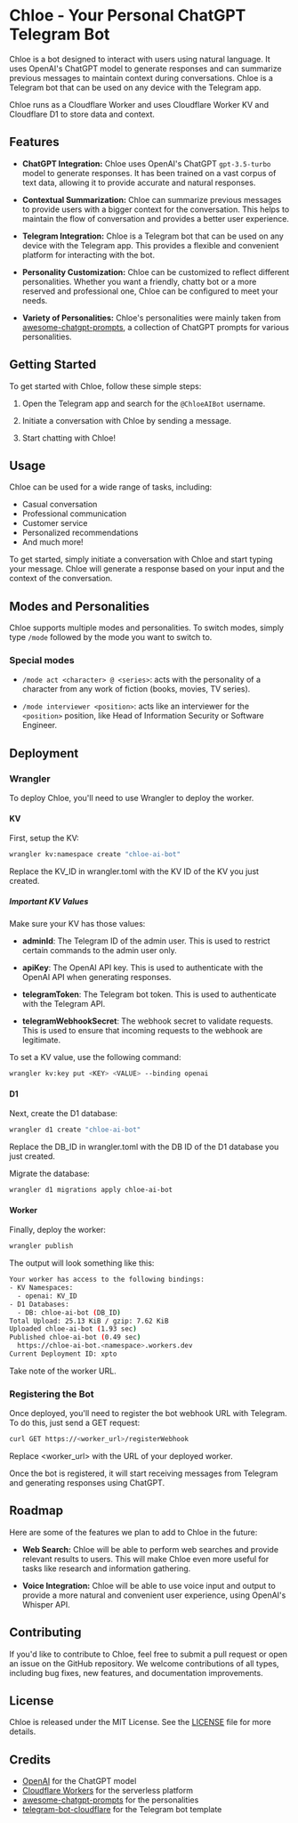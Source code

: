 # Chloe - Your Personal ChatGPT Telegram Bot

Chloe is a bot designed to interact with users using natural language. It uses OpenAI's ChatGPT model to generate
responses and can summarize previous messages to maintain context during conversations. Chloe is a Telegram bot that can
be used on any device with the Telegram app.

Chloe runs as a Cloudflare Worker and uses Cloudflare Worker KV and Cloudflare D1 to store data and context.

## Features

- **ChatGPT Integration:** Chloe uses OpenAI's ChatGPT `gpt-3.5-turbo` model to generate responses. It has been trained
  on a vast corpus of text data, allowing it to provide accurate and natural responses.

- **Contextual Summarization:** Chloe can summarize previous messages to provide users with a bigger context for the
  conversation. This helps to maintain the flow of conversation and provides a better user experience.

- **Telegram Integration:** Chloe is a Telegram bot that can be used on any device with the Telegram app. This provides
  a flexible and convenient platform for interacting with the bot.

- **Personality Customization:** Chloe can be customized to reflect different personalities. Whether you want a
  friendly, chatty bot or a more reserved and professional one, Chloe can be configured to meet your needs.

- **Variety of Personalities:** Chloe's personalities were mainly taken
  from [awesome-chatgpt-prompts](https://github.com/f/awesome-chatgpt-prompts), a collection of ChatGPT prompts for
  various personalities.

## Getting Started

To get started with Chloe, follow these simple steps:

1. Open the Telegram app and search for the `@ChloeAIBot` username.

2. Initiate a conversation with Chloe by sending a message.

3. Start chatting with Chloe!

## Usage

Chloe can be used for a wide range of tasks, including:

- Casual conversation
- Professional communication
- Customer service
- Personalized recommendations
- And much more!

To get started, simply initiate a conversation with Chloe and start typing your message. Chloe will generate a response
based on your input and the context of the conversation.

## Modes and Personalities

Chloe supports multiple modes and personalities. To switch modes, simply type `/mode` followed by the mode you want to
switch to.

### Special modes

- `/mode act <character> @ <series>`: acts with the personality of a character from any work of fiction (books, movies,
  TV series).

- `/mode interviewer <position>`: acts like an interviewer for the `<position>` position, like Head of Information
  Security or Software Engineer.

## Deployment

### Wrangler

To deploy Chloe, you'll need to use Wrangler to deploy the worker.

#### KV

First, setup the KV:

```bash
wrangler kv:namespace create "chloe-ai-bot"
```

Replace the KV_ID in wrangler.toml with the KV ID of the KV you just created.

##### Important KV Values

Make sure your KV has those values:

- **adminId**: The Telegram ID of the admin user. This is used to restrict certain commands to the admin user only.

- **apiKey**: The OpenAI API key. This is used to authenticate with the OpenAI API when generating responses.

- **telegramToken**: The Telegram bot token. This is used to authenticate with the Telegram API.

- **telegramWebhookSecret**: The webhook secret to validate requests. This is used to ensure that incoming requests to
  the webhook are legitimate.

To set a KV value, use the following command:

```bash
wrangler kv:key put <KEY> <VALUE> --binding openai
```

#### D1

Next, create the D1 database:

```bash
wrangler d1 create "chloe-ai-bot"
```

Replace the DB_ID in wrangler.toml with the DB ID of the D1 database you just created.

Migrate the database:

```bash
wrangler d1 migrations apply chloe-ai-bot
```

#### Worker

Finally, deploy the worker:

```bash
wrangler publish
```

The output will look something like this:

```bash
Your worker has access to the following bindings:
- KV Namespaces:
  - openai: KV_ID
- D1 Databases:
  - DB: chloe-ai-bot (DB_ID)
Total Upload: 25.13 KiB / gzip: 7.62 KiB
Uploaded chloe-ai-bot (1.93 sec)
Published chloe-ai-bot (0.49 sec)
  https://chloe-ai-bot.<namespace>.workers.dev
Current Deployment ID: xpto
```

Take note of the worker URL.

### Registering the Bot

Once deployed, you'll need to register the bot webhook URL with Telegram. To do this, just send a GET request:

```bash
curl GET https://<worker_url>/registerWebhook
```

Replace <worker_url> with the URL of your deployed worker.

Once the bot is registered, it will start receiving messages from Telegram and generating responses using ChatGPT.

## Roadmap

Here are some of the features we plan to add to Chloe in the future:

- **Web Search:** Chloe will be able to perform web searches and provide relevant results to users. This will make Chloe
  even more useful for tasks like research and information gathering.

- **Voice Integration:** Chloe will be able to use voice input and output to provide a more natural and convenient user
  experience, using OpenAI's Whisper API.

## Contributing

If you'd like to contribute to Chloe, feel free to submit a pull request or open an issue on the GitHub repository. We
welcome contributions of all types, including bug fixes, new features, and documentation improvements.

## License

Chloe is released under the MIT License. See the [LICENSE](LICENSE) file for more details.

## Credits

- [OpenAI](https://openai.com/) for the ChatGPT model
- [Cloudflare Workers](https://workers.cloudflare.com/) for the serverless platform
- [awesome-chatgpt-prompts](https://github.com/f/awesome-chatgpt-prompts) for the personalities
- [telegram-bot-cloudflare](https://github.com/cvzi/telegram-bot-cloudflare) for the Telegram bot template